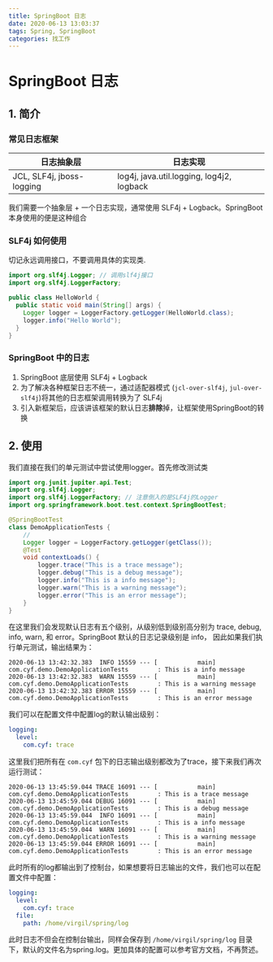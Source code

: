 ```yaml
---
title: SpringBoot 日志
date: 2020-06-13 13:03:37
tags: Spring, SpringBoot
categories: 找工作
---
```


# SpringBoot 日志

## 1. 简介

### 常见日志框架

| 日志抽象层                | 日志实现                                  |
| ------------------------- | ----------------------------------------- |
| JCL, SLF4j, jboss-logging | log4j, java.util.logging, log4j2, logback |

我们需要一个抽象层 + 一个日志实现，通常使用 SLF4j + Logback。SpringBoot本身使用的便是这种组合

### SLF4j 如何使用

切记永远调用接口，不要调用具体的实现类.

```java
import org.slf4j.Logger; // 调用slf4j接口
import org.slf4j.LoggerFactory;

public class HelloWorld {
  public static void main(String[] args) {
    Logger logger = LoggerFactory.getLogger(HelloWorld.class);
    logger.info("Hello World");
  }
}
```

### SpringBoot 中的日志

1. SpringBoot 底层使用 SLF4j + Logback
2. 为了解决各种框架日志不统一，通过适配器模式 (`jcl-over-slf4j`, `jul-over-slf4j`)将其他的日志框架调用转换为了 SLF4j
3. 引入新框架后，应该讲该框架的默认日志**排除**掉，让框架使用SpringBoot的转换

## 2. 使用

我们直接在我们的单元测试中尝试使用logger。首先修改测试类

```java
import org.junit.jupiter.api.Test;
import org.slf4j.Logger;
import org.slf4j.LoggerFactory; // 注意倒入的是SLF4j的Logger
import org.springframework.boot.test.context.SpringBootTest;

@SpringBootTest
class DemoApplicationTests {
    // 
    Logger logger = LoggerFactory.getLogger(getClass());
    @Test
    void contextLoads() {
        logger.trace("This is a trace message");
        logger.debug("This is a debug message");
        logger.info("This is a info message");
        logger.warn("This is a warning message");
        logger.error("This is an error message");
    }
}
```

在这里我们会发现默认日志有五个级别，从级别低到级别高分别为 trace, debug, info, warn, 和 error。SpringBoot 默认的日志记录级别是 info， 因此如果我们执行单元测试，输出结果为：

```
2020-06-13 13:42:32.383  INFO 15559 --- [           main] com.cyf.demo.DemoApplicationTests        : This is a info message
2020-06-13 13:42:32.383  WARN 15559 --- [           main] com.cyf.demo.DemoApplicationTests        : This is a warning message
2020-06-13 13:42:32.383 ERROR 15559 --- [           main] com.cyf.demo.DemoApplicationTests        : This is an error message
```

我们可以在配置文件中配置log的默认输出级别：

```yaml
logging:
  level:
    com.cyf: trace
```
这里我们把所有在 `com.cyf` 包下的日志输出级别都改为了trace，接下来我们再次运行测试：

```log
2020-06-13 13:45:59.044 TRACE 16091 --- [           main] com.cyf.demo.DemoApplicationTests        : This is a trace message
2020-06-13 13:45:59.044 DEBUG 16091 --- [           main] com.cyf.demo.DemoApplicationTests        : This is a debug message
2020-06-13 13:45:59.044  INFO 16091 --- [           main] com.cyf.demo.DemoApplicationTests        : This is a info message
2020-06-13 13:45:59.044  WARN 16091 --- [           main] com.cyf.demo.DemoApplicationTests        : This is a warning message
2020-06-13 13:45:59.044 ERROR 16091 --- [           main] com.cyf.demo.DemoApplicationTests        : This is an error message
```

此时所有的log都输出到了控制台，如果想要将日志输出的文件，我们也可以在配置文件中配置：

```yaml
logging:
  level:
    com.cyf: trace
  file:
    path: /home/virgil/spring/log
```

此时日志不但会在控制台输出，同样会保存到 `/home/virgil/spring/log` 目录下，默认的文件名为spring.log。更加具体的配置可以参考官方文档，不再赘述。


